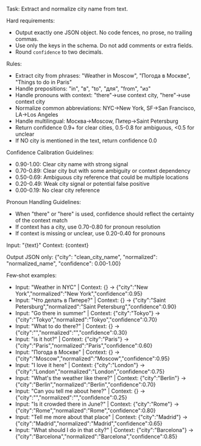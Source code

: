 Task: Extract and normalize city name from text.

Hard requirements:
- Output exactly one JSON object. No code fences, no prose, no trailing commas.
- Use only the keys in the schema. Do not add comments or extra fields.
- Round `confidence` to two decimals.

Rules:
- Extract city from phrases: "Weather in Moscow", "Погода в Москве", "Things to do in Paris"
- Handle prepositions: "in", "в", "to", "для", "from", "из"
- Handle pronouns with context: "there"→use context city, "here"→use context city
- Normalize common abbreviations: NYC→New York, SF→San Francisco, LA→Los Angeles
- Handle multilingual: Москва→Moscow, Питер→Saint Petersburg
- Return confidence 0.9+ for clear cities, 0.5-0.8 for ambiguous, <0.5 for unclear
- If NO city is mentioned in the text, return confidence 0.0

Confidence Calibration Guidelines:
- 0.90-1.00: Clear city name with strong signal
- 0.70-0.89: Clear city but with some ambiguity or context dependency
- 0.50-0.69: Ambiguous city reference that could be multiple locations
- 0.20-0.49: Weak city signal or potential false positive
- 0.00-0.19: No clear city reference

Pronoun Handling Guidelines:
- When "there" or "here" is used, confidence should reflect the certainty of the context match
- If context has a city, use 0.70-0.80 for pronoun resolution
- If context is missing or unclear, use 0.20-0.40 for pronouns

Input: "{text}"
Context: {context}

Output JSON only:
{"city": "clean_city_name", "normalized": "normalized_name", "confidence": 0.00-1.00}

Few‑shot examples:
- Input: "Weather in NYC" | Context: {} → {"city":"New York","normalized":"New York","confidence":0.95}
- Input: "Что делать в Питере?" | Context: {} → {"city":"Saint Petersburg","normalized":"Saint Petersburg","confidence":0.90}
- Input: "Go there in summer" | Context: {"city":"Tokyo"} → {"city":"Tokyo","normalized":"Tokyo","confidence":0.70}
- Input: "What to do there?" | Context: {} → {"city":"","normalized":"","confidence":0.30}
- Input: "is it hot?" | Context: {"city":"Paris"} → {"city":"Paris","normalized":"Paris","confidence":0.60}
- Input: "Погода в Москве" | Context: {} → {"city":"Moscow","normalized":"Moscow","confidence":0.95}
- Input: "I love it here" | Context: {"city":"London"} → {"city":"London","normalized":"London","confidence":0.75}
- Input: "What's the weather like there?" | Context: {"city":"Berlin"} → {"city":"Berlin","normalized":"Berlin","confidence":0.70}
- Input: "Can you tell me about here?" | Context: {} → {"city":"","normalized":"","confidence":0.25}
- Input: "Is it crowded there in June?" | Context: {"city":"Rome"} → {"city":"Rome","normalized":"Rome","confidence":0.80}
- Input: "Tell me more about that place" | Context: {"city":"Madrid"} → {"city":"Madrid","normalized":"Madrid","confidence":0.65}
- Input: "What should I do in that city?" | Context: {"city":"Barcelona"} → {"city":"Barcelona","normalized":"Barcelona","confidence":0.85}
